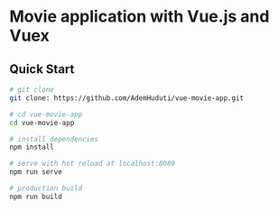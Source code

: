 # Movie application with Vue.js and Vuex

## Quick Start

``` bash
# git clone
git clone: https://github.com/AdemHuduti/vue-movie-app.git

# cd vue-movie-app
cd vue-movie-app

# install dependencies
npm install

# serve with hot reload at localhost:8080
npm run serve

# production build
npm run build
```
